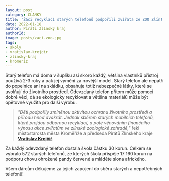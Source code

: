 ```yaml
---
layout: post
category: CLANKY
title: 'Žáci recyklací starých telefonů podpořili zvířata ze ZOO Zlín!'
date: 2022-01-18
author: Piráti Zlínský kraj
authorId: 
image: posts/zaci-zoo.jpg
tags: 
- skoly
- vratislav-krejcir
- zlinsky-kraj
- kromeriz
---
```


Starý telefon má doma v šuplíku asi skoro každý, většina vlastníků přístroj používá 2-3 roky a pak jej vymění za novější model. Starý telefon ale nepatří do popelnice ani na skládku, obsahuje totiž nebezpečné látky, které se uvolňují do životního prostředí. Odevzdaný telefon přitom může pomoci dobré věci, dá se ekologicky recyklovat a většina materiálů může být opětovně využita pro další výrobu.

> *"Děti podpořily zmíněnou aktivitou ochranu životního prostředí a přírodu hned dvakrát. Jednak sběrem starých mobilních telefonů, které projdou odbornou recyklací, a poté věnováním finančního výnosu akce zvířatům ve zlínské zoologické zahradě,"* řekl místostarosta města Kroměříže a předseda Pirátů Zlínského kraje **[Vratislav Krejčíř](https://zlinsky.pirati.cz/lide/vratislav-krejcir/)**.
> 

Za každý odevzdaný telefon dostala škola částku 30 korun. Celkem se vybralo 572 starých telefonů, ze kterých škola přispěje 17 160 korun na podporu chovu ohrožené pandy červené a mláděte slona afrického.

Všem dárcům děkujeme za jejich zapojení do sběru starých a nepotřebných telefonů!


